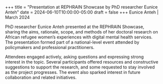 +++
title = "Presentation at REPHRAIN Showcase by PhD researcher Eunice Anteh"
date = 2024-06-10T10:00:00-05:00
draft = false
+++
Eunice Anteh | March 2024

PhD researcher Eunice Anteh presented at the REPHRAIN Showcase, sharing the aims, rationale, scope, and methods of her doctoral research on African refugee women’s experiences with digital mental health services. The presentation formed part of a national-level event attended by policymakers and professional practitioners.

Attendees engaged actively, asking questions and expressing strong interest in the topic. Several participants offered resources and constructive suggestions to support the research, and some requested to stay involved as the project progresses. The event also sparked interest in future collaboration and related initiatives.


